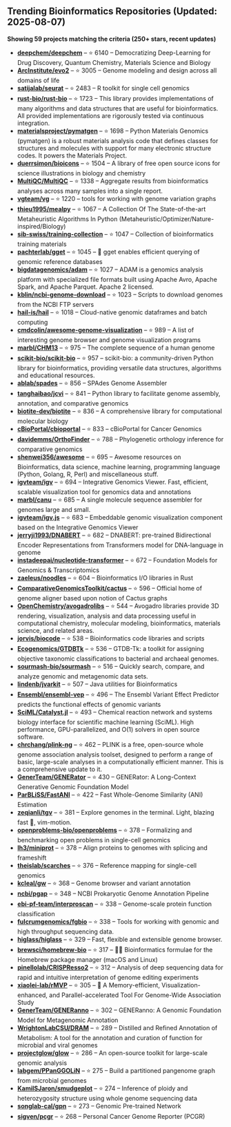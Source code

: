 ## Trending Bioinformatics Repositories (Updated: 2025-08-07)

**Showing 59 projects matching the criteria (250+ stars, recent updates)**

- **[deepchem/deepchem](https://github.com/deepchem/deepchem)** – ⭐ 6140 – Democratizing Deep-Learning for Drug Discovery, Quantum Chemistry, Materials Science and Biology
- **[ArcInstitute/evo2](https://github.com/ArcInstitute/evo2)** – ⭐ 3005 – Genome modeling and design across all domains of life
- **[satijalab/seurat](https://github.com/satijalab/seurat)** – ⭐ 2483 – R toolkit for single cell genomics
- **[rust-bio/rust-bio](https://github.com/rust-bio/rust-bio)** – ⭐ 1723 – This library provides implementations of many algorithms and data structures that are useful for bioinformatics. All provided implementations are rigorously tested via continuous integration.
- **[materialsproject/pymatgen](https://github.com/materialsproject/pymatgen)** – ⭐ 1698 – Python Materials Genomics (pymatgen) is a robust materials analysis code that defines classes for structures and molecules with support for many electronic structure codes. It powers the Materials Project.
- **[duerrsimon/bioicons](https://github.com/duerrsimon/bioicons)** – ⭐ 1504 – A library of free open source icons for science illustrations in biology and chemistry
- **[MultiQC/MultiQC](https://github.com/MultiQC/MultiQC)** – ⭐ 1338 – Aggregate results from bioinformatics analyses across many samples into a single report.
- **[vgteam/vg](https://github.com/vgteam/vg)** – ⭐ 1220 – tools for working with genome variation graphs
- **[thieu1995/mealpy](https://github.com/thieu1995/mealpy)** – ⭐ 1067 – A Collection Of The State-of-the-art Metaheuristic Algorithms In Python (Metaheuristic/Optimizer/Nature-inspired/Biology)
- **[sib-swiss/training-collection](https://github.com/sib-swiss/training-collection)** – ⭐ 1047 – Collection of bioinformatics training materials
- **[pachterlab/gget](https://github.com/pachterlab/gget)** – ⭐ 1045 – 🧬 gget enables efficient querying of genomic reference databases
- **[bigdatagenomics/adam](https://github.com/bigdatagenomics/adam)** – ⭐ 1027 – ADAM is a genomics analysis platform with specialized file formats built using Apache Avro, Apache Spark, and Apache Parquet. Apache 2 licensed.
- **[kblin/ncbi-genome-download](https://github.com/kblin/ncbi-genome-download)** – ⭐ 1023 – Scripts to download genomes from the NCBI FTP servers
- **[hail-is/hail](https://github.com/hail-is/hail)** – ⭐ 1018 – Cloud-native genomic dataframes and batch computing
- **[cmdcolin/awesome-genome-visualization](https://github.com/cmdcolin/awesome-genome-visualization)** – ⭐ 989 – A list of interesting genome browser and genome visualization programs
- **[marbl/CHM13](https://github.com/marbl/CHM13)** – ⭐ 975 – The complete sequence of a human genome
- **[scikit-bio/scikit-bio](https://github.com/scikit-bio/scikit-bio)** – ⭐ 957 – scikit-bio: a community-driven Python library for bioinformatics, providing versatile data structures, algorithms and educational resources.
- **[ablab/spades](https://github.com/ablab/spades)** – ⭐ 856 – SPAdes Genome Assembler
- **[tanghaibao/jcvi](https://github.com/tanghaibao/jcvi)** – ⭐ 841 – Python library to facilitate genome assembly, annotation, and comparative genomics
- **[biotite-dev/biotite](https://github.com/biotite-dev/biotite)** – ⭐ 836 – A comprehensive library for computational molecular biology
- **[cBioPortal/cbioportal](https://github.com/cBioPortal/cbioportal)** – ⭐ 833 – cBioPortal for Cancer Genomics
- **[davidemms/OrthoFinder](https://github.com/davidemms/OrthoFinder)** – ⭐ 788 – Phylogenetic orthology inference for comparative genomics
- **[shenwei356/awesome](https://github.com/shenwei356/awesome)** – ⭐ 695 – Awesome resources on Bioinformatics, data science, machine learning, programming language (Python, Golang, R, Perl) and miscellaneous stuff.
- **[igvteam/igv](https://github.com/igvteam/igv)** – ⭐ 694 – Integrative Genomics Viewer. Fast, efficient, scalable visualization tool for genomics data and annotations
- **[marbl/canu](https://github.com/marbl/canu)** – ⭐ 685 – A single molecule sequence assembler for genomes large and small.
- **[igvteam/igv.js](https://github.com/igvteam/igv.js)** – ⭐ 683 – Embeddable genomic visualization component based on the Integrative Genomics Viewer
- **[jerryji1993/DNABERT](https://github.com/jerryji1993/DNABERT)** – ⭐ 682 – DNABERT: pre-trained Bidirectional Encoder Representations from Transformers model for DNA-language in genome
- **[instadeepai/nucleotide-transformer](https://github.com/instadeepai/nucleotide-transformer)** – ⭐ 672 – Foundation Models for Genomics & Transcriptomics
- **[zaeleus/noodles](https://github.com/zaeleus/noodles)** – ⭐ 604 – Bioinformatics I/O libraries in Rust
- **[ComparativeGenomicsToolkit/cactus](https://github.com/ComparativeGenomicsToolkit/cactus)** – ⭐ 596 – Official home of genome aligner based upon notion of Cactus graphs
- **[OpenChemistry/avogadrolibs](https://github.com/OpenChemistry/avogadrolibs)** – ⭐ 544 – Avogadro libraries provide 3D rendering, visualization, analysis and data processing useful in computational chemistry, molecular modeling, bioinformatics, materials science, and related areas.
- **[jorvis/biocode](https://github.com/jorvis/biocode)** – ⭐ 538 – Bioinformatics code libraries and scripts
- **[Ecogenomics/GTDBTk](https://github.com/Ecogenomics/GTDBTk)** – ⭐ 536 – GTDB-Tk: a toolkit for assigning objective taxonomic classifications to bacterial and archaeal genomes.
- **[sourmash-bio/sourmash](https://github.com/sourmash-bio/sourmash)** – ⭐ 516 – Quickly search, compare, and analyze genomic and metagenomic data sets.
- **[lindenb/jvarkit](https://github.com/lindenb/jvarkit)** – ⭐ 507 – Java utilities for Bioinformatics
- **[Ensembl/ensembl-vep](https://github.com/Ensembl/ensembl-vep)** – ⭐ 496 – The Ensembl Variant Effect Predictor predicts the functional effects of genomic variants
- **[SciML/Catalyst.jl](https://github.com/SciML/Catalyst.jl)** – ⭐ 493 – Chemical reaction network and systems biology interface for scientific machine learning (SciML). High performance, GPU-parallelized, and O(1) solvers in open source software.
- **[chrchang/plink-ng](https://github.com/chrchang/plink-ng)** – ⭐ 462 – PLINK is a free, open-source whole genome association analysis toolset, designed to perform a range of basic, large-scale analyses in a computationally efficient manner.  This is a comprehensive update to it.
- **[GenerTeam/GENERator](https://github.com/GenerTeam/GENERator)** – ⭐ 430 – GENERator: A Long-Context Generative Genomic Foundation Model
- **[ParBLiSS/FastANI](https://github.com/ParBLiSS/FastANI)** – ⭐ 422 – Fast Whole-Genome Similarity (ANI) Estimation
- **[zeqianli/tgv](https://github.com/zeqianli/tgv)** – ⭐ 381 – Explore genomes in the terminal. Light, blazing fast 🚀, vim-motion.
- **[openproblems-bio/openproblems](https://github.com/openproblems-bio/openproblems)** – ⭐ 378 – Formalizing and benchmarking open problems in single-cell genomics
- **[lh3/miniprot](https://github.com/lh3/miniprot)** – ⭐ 378 – Align proteins to genomes with splicing and frameshift
- **[theislab/scarches](https://github.com/theislab/scarches)** – ⭐ 376 – Reference mapping for single-cell genomics
- **[kcleal/gw](https://github.com/kcleal/gw)** – ⭐ 368 – Genome browser and variant annotation
- **[ncbi/pgap](https://github.com/ncbi/pgap)** – ⭐ 348 – NCBI Prokaryotic Genome Annotation Pipeline
- **[ebi-pf-team/interproscan](https://github.com/ebi-pf-team/interproscan)** – ⭐ 338 – Genome-scale protein function classification
- **[fulcrumgenomics/fgbio](https://github.com/fulcrumgenomics/fgbio)** – ⭐ 338 – Tools for working with genomic and high throughput sequencing data.
- **[higlass/higlass](https://github.com/higlass/higlass)** – ⭐ 329 – Fast, flexible and extensible genome browser.
- **[brewsci/homebrew-bio](https://github.com/brewsci/homebrew-bio)** – ⭐ 317 – :beer::microscope: Bioinformatics formulae for the Homebrew package manager (macOS and Linux)
- **[pinellolab/CRISPResso2](https://github.com/pinellolab/CRISPResso2)** – ⭐ 312 – Analysis of deep sequencing data for rapid and intuitive interpretation of genome editing experiments
- **[xiaolei-lab/rMVP](https://github.com/xiaolei-lab/rMVP)** – ⭐ 305 – :postbox: A Memory-efficient, Visualization-enhanced, and Parallel-accelerated Tool For Genome-Wide Association Study
- **[GenerTeam/GENERanno](https://github.com/GenerTeam/GENERanno)** – ⭐ 302 – GENERanno: A Genomic Foundation Model for Metagenomic Annotation
- **[WrightonLabCSU/DRAM](https://github.com/WrightonLabCSU/DRAM)** – ⭐ 289 – Distilled and Refined Annotation of Metabolism: A tool for the annotation and curation of function for microbial and viral genomes
- **[projectglow/glow](https://github.com/projectglow/glow)** – ⭐ 286 – An open-source toolkit for large-scale genomic analysis
- **[labgem/PPanGGOLiN](https://github.com/labgem/PPanGGOLiN)** – ⭐ 275 – Build a partitioned pangenome graph from microbial genomes
- **[KamilSJaron/smudgeplot](https://github.com/KamilSJaron/smudgeplot)** – ⭐ 274 – Inference of ploidy and heterozygosity structure using whole genome sequencing data
- **[songlab-cal/gpn](https://github.com/songlab-cal/gpn)** – ⭐ 273 – Genomic Pre-trained Network
- **[sigven/pcgr](https://github.com/sigven/pcgr)** – ⭐ 268 – Personal Cancer Genome Reporter (PCGR)
